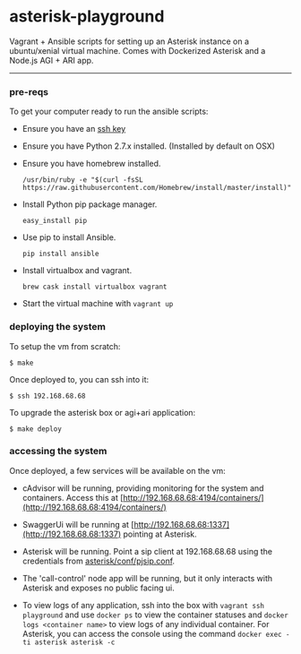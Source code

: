 # asterisk-playground

Vagrant + Ansible scripts for setting up an Asterisk instance on a ubuntu/xenial
virtual machine. Comes with Dockerized Asterisk and a Node.js AGI + ARI app.

-----

### pre-reqs

To get your computer ready to run the ansible scripts:

- Ensure you have an [ssh key](https://help.github.com/articles/generating-an-ssh-key/)

- Ensure you have Python 2.7.x installed. (Installed by default on OSX)

- Ensure you have homebrew installed.

    ```/usr/bin/ruby -e "$(curl -fsSL https://raw.githubusercontent.com/Homebrew/install/master/install)"```

- Install Python pip package manager.

    ```easy_install pip```

- Use pip to install Ansible.

    ```pip install ansible```

- Install virtualbox and vagrant.

    ```brew cask install virtualbox vagrant```

- Start the virtual machine with `vagrant up`

### deploying the system

To setup the vm from scratch:

```
$ make
```

Once deployed to, you can ssh into it:

```
$ ssh 192.168.68.68
```

To upgrade the asterisk box or agi+ari application:

```
$ make deploy
```

### accessing the system

Once deployed, a few services will be available on the vm:

- cAdvisor will be running, providing monitoring for the system and
containers. Access this at
[http://192.168.68.68:4194/containers/](http://192.168.68.68:4194/containers/)

- SwaggerUi will be running at
[http://192.168.68.68:1337](http://192.168.68.68:1337) pointing at Asterisk.

- Asterisk will be running. Point a sip client at 192.168.68.68 using the
credentials from [asterisk/conf/pjsip.conf](asterisk/conf/pjsip.conf).

- The 'call-control' node app will be running, but it only interacts with Asterisk
and exposes no public facing ui.

- To view logs of any application, ssh into the box with `vagrant ssh playground`
and use `docker ps` to view the container statuses and `docker logs <container name>`
to view logs of any individual container. For Asterisk, you can access the console
using the command `docker exec -ti asterisk asterisk -c`
